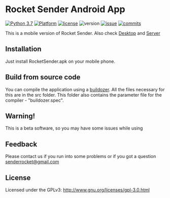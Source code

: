 # Rocket Sender Android App
[![Python 3.7](https://img.shields.io/badge/python-3.7-blue.svg)](https://www.python.org/downloads/release/python-370/)
[![Platform](https://img.shields.io/badge/Platform-Android-brightgreen)](https://www.android.com/)
[![license](https://img.shields.io/github/license/RocketSender/RocketSender-Android)](https://github.com/RocketSender/RocketSender-Android/blob/master/LICENSE)
![version](https://img.shields.io/badge/Version-Beta%20v0.1-yellow)
[![issue](https://img.shields.io/github/issues/RocketSender/RocketSender-Android)](https://github.com/RocketSender/RocketSender-Android/issues)
[![commits](https://img.shields.io/github/last-commit/RocketSender/RocketSender-Android)](https://github.com/RocketSender/RocketSender-Android/commits/)

This is a mobile version of Rocket Sender. Also check [Desktop](https://github.com/RocketSender/RocketSender-Client) and [Server](https://github.com/RocketSender/RocketSender-Server)

## Installation
Just install RocketSender.apk on your mobile phone.

## Build from source code
You can compile the application using a [buildozer](https://github.com/kivy/buildozer). All the files necessary for this are in the src folder. This folder also contains the parameter file for the compiler - "buildozer.spec".

## Warning!
This is a beta software, so you may have some issues while using

## Feedback 
Please contact us if you run into some problems or if you got a question senderrocket@gmail.com

## License
Licensed under the GPLv3: http://www.gnu.org/licenses/gpl-3.0.html
